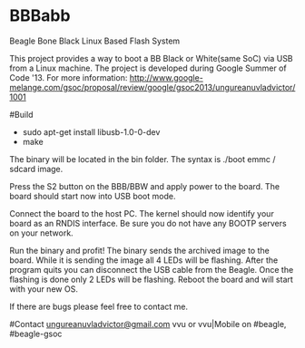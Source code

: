 BBBabb
======

Beagle Bone Black Linux Based Flash System

This project provides a way to boot a BB Black or White(same SoC) via USB from a Linux machine. The project is developed during Google Summer of Code '13. 
For more information: http://www.google-melange.com/gsoc/proposal/review/google/gsoc2013/ungureanuvladvictor/1001

#Build
- sudo apt-get install libusb-1.0-0-dev
- make

The binary will be located in the bin folder. The syntax is ./boot emmc / sdcard image.

Press the S2 button on the BBB/BBW and apply power to the board. The board should start now into USB boot mode. 

Connect the board to the host PC. The kernel should now identify your board as an RNDIS interface. Be sure you do not have any BOOTP servers on your network.

Run the binary and profit! The binary sends the archived image to the board. While it is sending the image all 4 LEDs will be flashing. After the program quits you can disconnect the USB cable from the Beagle. Once the flashing is done only 2 LEDs will be flashing. Reboot the board and will start with your new OS.

If there are bugs please feel free to contact me.


#Contact
ungureanuvladvictor@gmail.com
vvu or vvu|Mobile on #beagle, #beagle-gsoc

